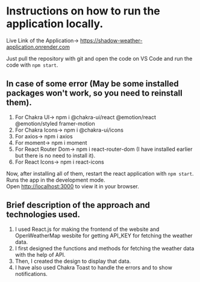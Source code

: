 # Instructions on how to run the application locally.
Live Link of the Application-> https://shadow-weather-application.onrender.com

Just pull the repository with git and open the code on VS Code and run the code with `npm start`.

## In case of some error (May be some installed packages won't work, so you need to reinstall them).
1. For Chakra UI-> npm i @chakra-ui/react @emotion/react @emotion/styled framer-motion
2. For Chakra Icons-> npm i @chakra-ui/icons
3. For axios-> npm i axios
4. For moment-> npm i moment
5. For React Router Dom-> npm i react-router-dom   (I have installed earlier but there is no need to install it).
6. For React Icons-> npm i react-icons

Now, after installing all of them, restart the react application with `npm start`.
Runs the app in the development mode.\
Open [http://localhost:3000](http://localhost:3000) to view it in your browser.

## Brief description of the approach and technologies used.

1. I used React.js for making the frontend of the website and OpenWeatherMap wesbite for getting API_KEY for fetching the weather data.
2. I first designed the functions and methods for fetching the weather data with the help of API.
3. Then, I created the design to display that data.
4. I have also used Chakra Toast to handle the errors and to show notifications.
